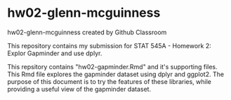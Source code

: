 # hw02-glenn-mcguinness
hw02-glenn-mcguinness created by Github Classroom

This repository contains my submission for STAT 545A - Homework 2: Explor Gapminder and use dplyr.

This repsitory contains "hw02-gapminder.Rmd" and it's supporting files. This Rmd file explores the gapminder dataset using dplyr and ggplot2. The purpose of this document is to try the features of these libraries, while providing a useful view of the gapminder dataset.
